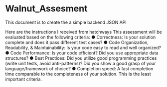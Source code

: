 # Walnut_Assesment
This document is to create the a simple backend JSON API

Here are the instructions I received from hatchways
This assessment will be evaluated based on the following criteria:
● Correctness: Is your solution complete and does it pass different test cases?
● Code Organization, Readability, & Maintainability: Is your code easy to read and
well organized?
● Code Performance: Is your code efficient? Did you use appropriate data
structures?
● Best Practices: Did you utilize good programming practices (write unit tests,
avoid anti-patterns)? Did you show a good grasp of your language/framework of
choice?
● Completion speed: A fast completion time comparable to the completeness of
your solution. This is the least important criteria.